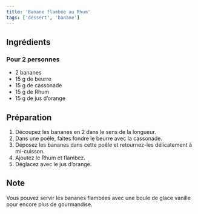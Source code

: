 ```yaml
---
title: 'Banane flambée au Rhum'
tags: ['dessert', 'banane']
---
```


## Ingrédients
### Pour 2 personnes

-  2 bananes
-  15 g de beurre
-  15 g de cassonade
-  15 g de Rhum
-  15 g de jus d’orange

## Préparation

1. Découpez les bananes en 2 dans le sens de la longueur.
2. Dans une poêle, faites fondre le beurre avec la cassonade.
3. Déposez les bananes dans cette poêle et retournez-les délicatement à mi-cuisson.
4. Ajoutez le Rhum et flambez.
5. Déglacez avec le jus d’orange.

## Note
 Vous pouvez servir les bananes flambées avec une boule de glace vanille pour encore plus de gourmandise.

